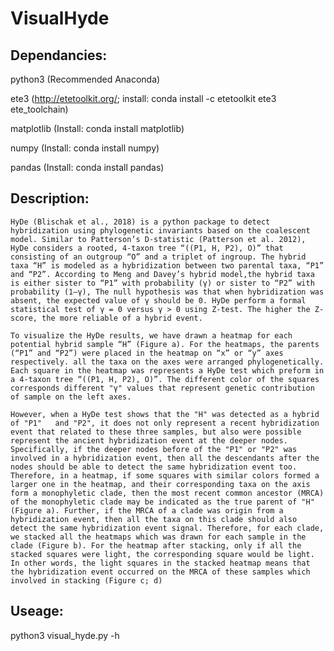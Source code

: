 # VisualHyde
## Dependancies: 
  python3 (Recommended Anaconda)
  
  ete3 (http://etetoolkit.org/;  install: conda install -c etetoolkit ete3 ete_toolchain)
  
  matplotlib (Install: conda install matplotlib)
  
  numpy (Install: conda install numpy)
  
  pandas (Install: conda install pandas)
  

## Description:

    HyDe (Blischak et al., 2018) is a python package to detect hybridization using phylogenetic invariants based on the coalescent model. Similar to Patterson’s D-statistic (Patterson et al. 2012), HyDe considers a rooted, 4-taxon tree “((P1, H, P2), O)” that consisting of an outgroup “O” and a triplet of ingroup. The hybrid taxa “H” is modeled as a hybridization between two parental taxa, “P1” and “P2”. According to Meng and Davey’s hybrid model,the hybrid taxa is either sister to “P1” with probability (γ) or sister to “P2” with probability (1–γ), The null hypothesis was that when hybridization was absent, the expected value of γ should be 0. HyDe perform a formal statistical test of γ = 0 versus γ > 0 using Z-test. The higher the Z-score, the more reliable of a hybrid event.

    To visualize the HyDe results, we have drawn a heatmap for each potential hybrid sample “H” (Figure a). For the heatmaps, the parents (“P1” and “P2”) were placed in the heatmap on “x” or “y” axes respectively. all the taxa on the axes were arranged phylogenetically. Each square in the heatmap was represents a HyDe test which preform in a 4-taxon tree “((P1, H, P2), O)”. The different color of the squares corresponds different "γ" values that represent genetic contribution of sample on the left axes. 
  
    However, when a HyDe test shows that the "H" was detected as a hybrid of "P1"   and "P2", it does not only represent a recent hybridization event that related to these three samples, but also were possible represent the ancient hybridization event at the deeper nodes. Specifically, if the deeper nodes before of the "P1" or "P2" was involved in a hybridization event, then all the descendants after the nodes should be able to detect the same hybridization event too. Therefore, in a heatmap, if some squares with similar colors formed a larger one in the heatmap, and their corresponding taxa on the axis form a monophyletic clade, then the most recent common ancestor (MRCA) of the monophyletic clade may be indicated as the true parent of "H" (Figure a). Further, if the MRCA of a clade was origin from a hybridization event, then all the taxa on this clade should also detect the same hybridization event signal. Therefore, for each clade, we stacked all the heatmaps which was drawn for each sample in the clade (Figure b). For the heatmap after stacking, only if all the stacked squares were light, the corresponding square would be light. In other words, the light squares in the stacked heatmap means that the hybridization event occurred on the MRCA of these samples which involved in stacking (Figure c; d)


## Useage:

python3 visual_hyde.py -h
